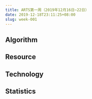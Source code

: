 ```yaml
---
title: ARTS第一周（2019年12月16日~22日）
date: 2019-12-18T23:11:25+08:00
slug: week-001
---
```


## Algorithm


## Resource


## Technology


## Statistics


